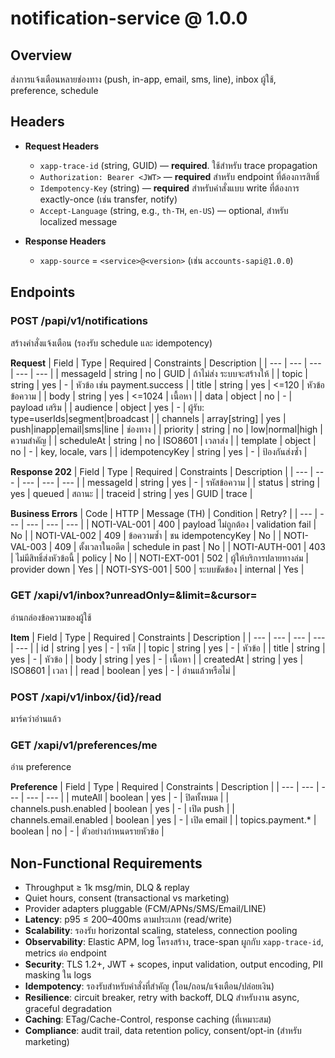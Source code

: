 # notification-service @ 1.0.0

## Overview

ส่งการแจ้งเตือนหลายช่องทาง (push, in-app, email, sms, line), inbox ผู้ใช้, preference, schedule

## Headers


- **Request Headers**
  - `xapp-trace-id` (string, GUID) — **required**. ใช้สำหรับ trace propagation
  - `Authorization: Bearer <JWT>` — **required** สำหรับ endpoint ที่ต้องการสิทธิ์
  - `Idempotency-Key` (string) — **required** สำหรับคำสั่งแบบ write ที่ต้องการ exactly-once (เช่น transfer, notify)
  - `Accept-Language` (string, e.g., `th-TH`, `en-US`) — optional, สำหรับ localized message

- **Response Headers**
  - `xapp-source` = `<service>@<version>` (เช่น `accounts-sapi@1.0.0`)


## Endpoints


### POST /papi/v1/notifications

สร้างคำสั่งแจ้งเตือน (รองรับ schedule และ idempotency)

**Request**
| Field | Type | Required | Constraints | Description |
| --- | --- | --- | --- | --- |
| messageId | string | no | GUID | ถ้าไม่ส่ง ระบบจะสร้างให้ |
| topic | string | yes | - | หัวข้อ เช่น payment.success |
| title | string | yes | <=120 | หัวข้อข้อความ |
| body | string | yes | <=1024 | เนื้อหา |
| data | object | no | - | payload เสริม |
| audience | object | yes | - | ผู้รับ: type=userIds|segment|broadcast |
| channels | array[string] | yes | push|inapp|email|sms|line | ช่องทาง |
| priority | string | no | low|normal|high | ความสำคัญ |
| scheduleAt | string | no | ISO8601 | เวลาส่ง |
| template | object | no | - | key, locale, vars |
| idempotencyKey | string | yes | - | ป้องกันส่งซ้ำ |



**Response 202**
| Field | Type | Required | Constraints | Description |
| --- | --- | --- | --- | --- |
| messageId | string | yes | - | รหัสข้อความ |
| status | string | yes | queued | สถานะ |
| traceid | string | yes | GUID | trace |



**Business Errors**
| Code | HTTP | Message (TH) | Condition | Retry? |
| --- | --- | --- | --- | --- |
| NOTI-VAL-001 | 400 | payload ไม่ถูกต้อง | validation fail | No |
| NOTI-VAL-002 | 409 | ข้อความซ้ำ | ชน idempotencyKey | No |
| NOTI-VAL-003 | 409 | ตั้งเวลาในอดีต | schedule in past | No |
| NOTI-AUTH-001 | 403 | ไม่มีสิทธิ์ส่งหัวข้อนี้ | policy | No |
| NOTI-EXT-001 | 502 | ผู้ให้บริการปลายทางล่ม | provider down | Yes |
| NOTI-SYS-001 | 500 | ระบบขัดข้อง | internal | Yes |



### GET /xapi/v1/inbox?unreadOnly=&limit=&cursor=

อ่านกล่องข้อความของผู้ใช้

**Item**
| Field | Type | Required | Constraints | Description |
| --- | --- | --- | --- | --- |
| id | string | yes | - | รหัส |
| topic | string | yes | - | หัวข้อ |
| title | string | yes | - | หัวข้อ |
| body | string | yes | - | เนื้อหา |
| createdAt | string | yes | ISO8601 | เวลา |
| read | boolean | yes | - | อ่านแล้วหรือไม่ |



### POST /xapi/v1/inbox/{id}/read

มาร์คว่าอ่านแล้ว

### GET /xapi/v1/preferences/me

อ่าน preference

**Preference**
| Field | Type | Required | Constraints | Description |
| --- | --- | --- | --- | --- |
| muteAll | boolean | yes | - | ปิดทั้งหมด |
| channels.push.enabled | boolean | yes | - | เปิด push |
| channels.email.enabled | boolean | yes | - | เปิด email |
| topics.payment.* | boolean | no | - | ตัวอย่างกำหนดรายหัวข้อ |



## Non-Functional Requirements

- Throughput ≥ 1k msg/min, DLQ & replay
- Quiet hours, consent (transactional vs marketing)
- Provider adapters pluggable (FCM/APNs/SMS/Email/LINE)
- **Latency**: p95 ≤ 200–400ms ตามประเภท (read/write)
- **Scalability**: รองรับ horizontal scaling, stateless, connection pooling
- **Observability**: Elastic APM, log โครงสร้าง, trace-span ผูกกับ `xapp-trace-id`, metrics ต่อ endpoint
- **Security**: TLS 1.2+, JWT + scopes, input validation, output encoding, PII masking ใน logs
- **Idempotency**: รองรับสำหรับคำสั่งที่สำคัญ (โอน/ถอน/แจ้งเตือน/ปล่อยเงิน)
- **Resilience**: circuit breaker, retry with backoff, DLQ สำหรับงาน async, graceful degradation
- **Caching**: ETag/Cache-Control, response caching (ที่เหมาะสม)
- **Compliance**: audit trail, data retention policy, consent/opt-in (สำหรับ marketing)

